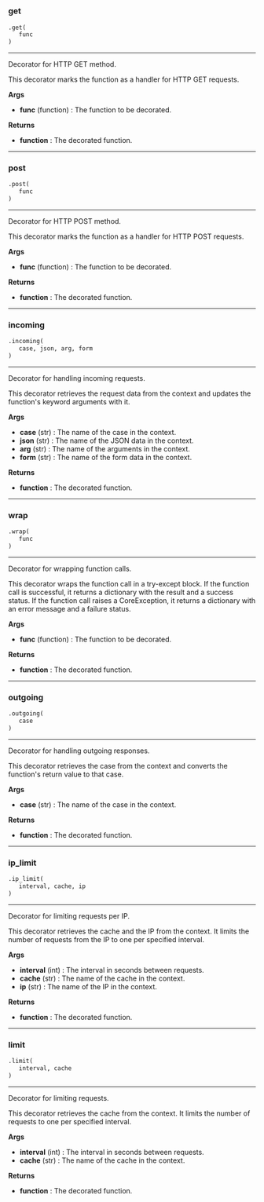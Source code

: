 #


### get
```python
.get(
   func
)
```

---
Decorator for HTTP GET method.

This decorator marks the function as a handler for HTTP GET requests.


**Args**

* **func** (function) : The function to be decorated.


**Returns**

* **function**  : The decorated function.


----


### post
```python
.post(
   func
)
```

---
Decorator for HTTP POST method.

This decorator marks the function as a handler for HTTP POST requests.


**Args**

* **func** (function) : The function to be decorated.


**Returns**

* **function**  : The decorated function.


----


### incoming
```python
.incoming(
   case, json, arg, form
)
```

---
Decorator for handling incoming requests.

This decorator retrieves the request data from the context and updates the function's keyword arguments with it.


**Args**

* **case** (str) : The name of the case in the context.
* **json** (str) : The name of the JSON data in the context.
* **arg** (str) : The name of the arguments in the context.
* **form** (str) : The name of the form data in the context.


**Returns**

* **function**  : The decorated function.


----


### wrap
```python
.wrap(
   func
)
```

---
Decorator for wrapping function calls.

This decorator wraps the function call in a try-except block. If the function call is successful, it returns a dictionary with the result and a success status. If the function call raises a CoreException, it returns a dictionary with an error message and a failure status.


**Args**

* **func** (function) : The function to be decorated.


**Returns**

* **function**  : The decorated function.


----


### outgoing
```python
.outgoing(
   case
)
```

---
Decorator for handling outgoing responses.

This decorator retrieves the case from the context and converts the function's return value to that case.


**Args**

* **case** (str) : The name of the case in the context.


**Returns**

* **function**  : The decorated function.


----


### ip_limit
```python
.ip_limit(
   interval, cache, ip
)
```

---
Decorator for limiting requests per IP.

This decorator retrieves the cache and the IP from the context. It limits the number of requests from the IP to one per specified interval.


**Args**

* **interval** (int) : The interval in seconds between requests.
* **cache** (str) : The name of the cache in the context.
* **ip** (str) : The name of the IP in the context.


**Returns**

* **function**  : The decorated function.


----


### limit
```python
.limit(
   interval, cache
)
```

---
Decorator for limiting requests.

This decorator retrieves the cache from the context. It limits the number of requests to one per specified interval.


**Args**

* **interval** (int) : The interval in seconds between requests.
* **cache** (str) : The name of the cache in the context.


**Returns**

* **function**  : The decorated function.

